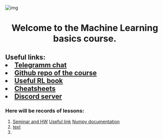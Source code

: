 ![img](https://media.giphy.com/media/oNJ3am00JCroA/giphy.gif)

<h1 align="center">Welcome to the Machine Learning basics course.</h1>

<h2 align="left">Useful links: <li><a href="https://t.me/learningMll">Telegramm chat</a></li>
<li><a href="https://github.com/FyodoRaev/Teaching-ML">Github repo of the course</a></li>
<li><a href="https://arxiv.org/abs/2201.09746">Useful RL book</a></li>
<li><a href ="https://stanford.edu/~shervine/teaching/">Cheatsheets</a></li>
<li><a href ="https://discord.gg/Hj4ub9v5jE">Discord server</a></li>
</h2>

### Here will be records of lessons:
1. [Seminar and HW](https://github.com/FyodoRaev/Teaching-ML) [Useful link](https://www.youtube.com/c/joshstarmer/videos) [Numpy documentation](https://numpy.org/doc/stable/index.html)
2. [text](https://)
3. 
